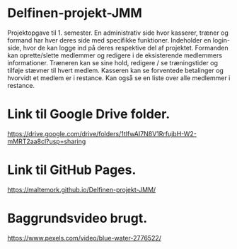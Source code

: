# Delfinen-projekt-JMM
 Projektopgave til 1. semester. En administrativ side hvor kasserer, træner og formand har hver deres side med specifikke funktioner. Indeholder en login-side, hvor de kan logge ind på deres respektive del af projektet.
Formanden kan oprette/slette medlemmer og redigere i de eksisterende medlemmers informationer.
Træneren kan se sine hold, redigere / se træningstider og tilføje stævner til hvert medlem.
Kasseren kan se forventede betalinger og hvorvidt et medlem er i restance. Kan også se en liste over alle medlemmer i restance.

# Link til Google Drive folder.
https://drive.google.com/drive/folders/1tlfwAI7N8V1RrfujbH-W2-mMRT2aa8cl?usp=sharing

# Link til GitHub Pages.
https://maltemork.github.io/Delfinen-projekt-JMM/

# Baggrundsvideo brugt.
https://www.pexels.com/video/blue-water-2776522/

